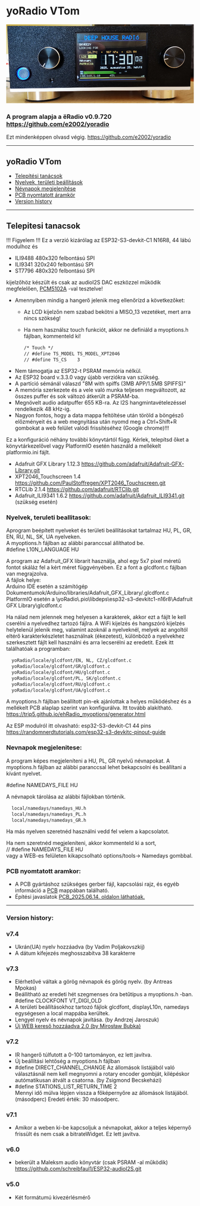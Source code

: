 # yoRadio VTom
<img src="images/front_radio.png" alt="Projekt logó" width="800">

### A program alapja a ёRadio v0.9.720 https://github.com/e2002/yoradio
Ezt mindenképpen olvasd végig.
https://github.com/e2002/yoradio

---
## yoRadio VTom
- [Telepítési tanácsok](#telepitesi-tanacsok)
- [Nyelvek, területi beállítások](#nyelvek-teruleti-beallitasok)
- [Névnapok megjelenítése](#nevnapok-megjelenitese)
- [PCB nyomtatott áramkör](#pcb-nyomtatott-aramkor)
- [Version history](#version-history)

---
## Telepitesi tanacsok
!!! Figyelem !!!
Ez a verzió kizárólag az ESP32-S3-devkit-C1 N16R8, 44 lábú modulhoz és
- ILI9488 480x320 felbontású SPI
- ILI9341 320x240 felbontású SPI 
- ST7796  480x320 felbontású SPI

kijelzőhöz készült és csak az audioI2S DAC eszközzel működik megfelelően, [PCM5102A](PCM5102A) -val tesztelve!
- Amennyiben mindig a hangerő jelenik meg ellenőrízd a következőket:
   - Az LCD kijelzőn nem szabad bekötni a MISO_13 vezetéket, mert arra nincs szökség!
   - Ha nem használsz touch funkciót, akkor ne definiáld a myoptions.h fájlban, kommenteld ki!  

         /* Touch */
         // #define TS_MODEL TS_MODEL_XPT2046
         // #define TS_CS    3

- Nem támogatja az ESP32-t PSRAM memória nélkül.   
- Az ESP32 board v.3.3.0 vagy újabb verziókra van szükség.  
- A partíció sémánál válaszd "8M with spiffs (3MB APP/1.5MB SPIFFS)" 
- A memória szerkezete és a vele való munka teljesen megváltozott, az összes puffer és sok változó átkerült a PSRAM-ba. 
- Megnövelt audio adatpuffer 655 KB-ra. Az I2S hangmintavételezéssel rendelkezik 48 kHz-ig.  
- Nagyon fontos, hogy a data mappa feltöltése után töröld a böngésző előzményeit és a web megnyitása után nyomd meg a Ctrl+Shift+R gombokat a web felület valódi frissítéséhez (Google chrome)!!!




Ez a konfiguráció néhány további könyvtártól függ. Kérlek, telepítsd őket a könyvtárkezelővel vagy PlatformIO esetén használd a mellékelt platformio.ini fájlt.
- Adafruit GFX Library  1.12.3  https://github.com/adafruit/Adafruit-GFX-Library.git
- XPT2046_Touchscreen   1.4     https://github.com/PaulStoffregen/XPT2046_Touchscreen.git
- RTCLib                2.1.4   https://github.com/adafruit/RTClib.git
- Adafruit_ILI9341      1.6.2   https://github.com/adafruit/Adafruit_ILI9341.git   (szükség esetén)

### Nyelvek, teruleti beallitasok:

Aprogram beépített nyelveket és területi beállításokat tartalmaz HU, PL, GR, EN, RU, NL, SK, UA nyelveken.   
A myoptions.h fájlban az alábbi paranccsal állíthatod be.   
#define L10N_LANGUAGE HU

A program az Adafruit_GFX librarit használja, ahol egy 5x7 pixel méretű fontot skáláz fel a kért méret függvényében. Ez a font a glcdfont.c fájlban van megrajzolva.    
A fájlok helye:   
Arduino IDE esetén a számítógép Dokumentumok/Arduino/libraries/Adafruit_GFX_Library/.glcdfont.c    
PlatformIO esetén a \yoRadio\\.pio\libdeps\esp32-s3-devkitc1-n16r8\Adafruit GFX Library\glcdfont.c

Ha nálad nem jelennek meg helyesen a karakterek, akkor ezt a fájlt le kell cserélni a nyelvedhez tartozó fájlra. A WiFi kijelzés és hangszóró kijelzés helytelenül jelenik meg, valamint azoknál a nyelveknél, melyek az angoltól eltérő karakterkészletet használnak (ékezetest), különböző a nyelvekhez szerkesztett fájlt kell használni és arra lecserélni az eredetit.
Ezek itt találhatóak a programban:

      yoRadio/locale/glcdfont/EN, NL, CZ/glcdfont.c
      yoRadio/locale/glcdfont/GR/glcdfont.c
      yoRadio/locale/glcdfont/HU/glcdfont.c
      yoRadio/locale/glcdfont/PL, SK/glcdfont.c
      yoRadio/locale/glcdfont/RU/glcdfont.c
      yoRadio/locale/glcdfont/UA/glcdfont.c



A myoptions.h fájlban beállított pin-ek ajánlottak a helyes működéshez és a mellékelt PCB 
alaplap szerint van konfigurálva.
Itt tovább alakítható.
https://trip5.github.io/ehRadio_myoptions/generator.html

Az ESP modulról itt olvasható:
esp32-S3-devkit-C1 44 pins https://randomnerdtutorials.com/esp32-s3-devkitc-pinout-guide


### Nevnapok megjelenitese:
A program képes megjeleníteni a HU, PL, GR nyelvű névnapokat.
A myoptions.h fájlban az alábbi paranccsal lehet bekapcsolni és beállítani a kívánt nyelvet.

#define NAMEDAYS_FILE HU

A névnapok tárolása az alábbi fájlokban történik.

      local/namedays/namedays_HU.h
      local/namedays/namedays_PL.h
      local/namedays/namedays_GR.h

Ha más nyelven szeretnéd használni vedd fel velem a kapcsolatot.

Ha nem szeretnéd megjeleníteni, akkor kommenteld ki a sort,    
// #define NAMEDAYS_FILE HU   
vagy a WEB-es felületen kikapcsolható options/tools-> Namedays gombbal.


### PCB nyomtatott aramkor:
- A PCB gyártáshoz szükséges gerber fájl, kapcsolási rajz, és egyéb információ a [PCB](PCB) mappában található. 
- Építési javaslatok [PCB_2025.06.14. oldalon láthatóak.](PCB/BCP_2025_06_14/PCB.md) 
---


### Version history:
### v7.4
   - Ukrán(UA) nyelv hozzáadva (by Vadim Poljakovszkij)
   - A dátum kifejezés meghosszabítva 38 karakterre
   
### v7.3
   - Elérhetővé váltak a görög névnapok és görög nyelv. (by Antreas Mpokas)
   - Beállítható az eredeti hét szegmenses óra betűtípus a myoptions.h -ban. #define CLOCKFONT VT_DIGI_OLD
   - A területi beállításokhoz tartozó fájlok glcdfont, displayL10n, namedays egységesen a local mappába kerültek.
   - Lengyel nyelv és névnapok javítása. (by Andrzej Jaroszuk)
   - [Új WEB kereső hozzáadva 2.0 (by Mirosław Bubka)](images/MB_2.0/MB_search.md)

### v7.2
   - IR hangerő túlfutott a 0-100 tartományon, ez lett javítva. 
   - Új beállítási lehtőség a myoptions.h fájlban
   - #define DIRECT_CHANNEL_CHANGE
      Az állomások listájából való választásnál nem kell megnyomni a rotary encoder gombját, kilépéskor autómatikusan átvált a csatorna. (by Zsigmond Becskeházi)
   - #define STATIONS_LIST_RETURN_TIME 2  
      Mennyi idő múlva lépjen vissza a főképernyőre az állomások listájából. (másodperc) Eredeti érték: 30 másodperc. 
### v7.1
   - Amikor a weben ki-be kapcsoljuk a névnapokat, akkor a teljes képernyő frissült és
   nem csak a bitrateWidget. Ez lett javítva.
### v6.0
   - bekerült a Maleksm audio könyvtár (csak PSRAM -al működik) https://github.com/schreibfaul1/ESP32-audioI2S.git    
### v5.0
   - Két formátumú kivezérlésmérő   

